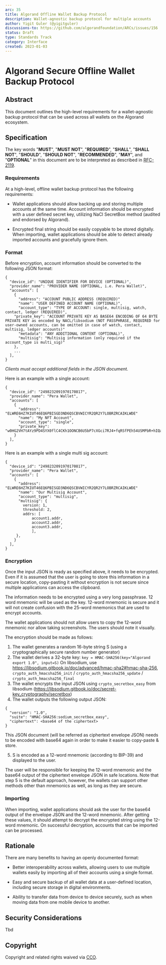 ```yaml
---
arc: 35
title: Algorand Offline Wallet Backup Protocol
description: Wallet-agnostic backup protocol for multiple accounts
author: Yigit Guler (@yigitguler)
discussions-to: https://github.com/algorandfoundation/ARCs/issues/156
status: Draft
type: Standards Track
category: Interface
created: 2023-01-03
---
```

# Algorand Secure Offline Wallet Backup Protocol


## Abstract
This document outlines the high-level requirements for a wallet-agnostic backup protocol that can be used across all wallets on the Algorand ecosystem.

## Specification
The key words "**MUST**", "**MUST NOT**", "**REQUIRED**", "**SHALL**", "**SHALL NOT**", "**SHOULD**", "**SHOULD NOT**", "**RECOMMENDED**", "**MAY**", and "**OPTIONAL**" in this document are to be interpreted as described in <a href="https://www.ietf.org/rfc/rfc2119.txt">RFC-2119</a>.

### Requirements
At a high-level, offline wallet backup protocol has the following requirements:

 * Wallet applications should allow backing up and storing multiple accounts at the same time.
Account information should be encrypted with a user defined secret key, utilizing NaCl SecretBox method (audited and endorsed by Algorand).
 
 * Encrypted final string should be easily copyable to be stored digitally.
When importing, wallet applications should be able to detect already imported accounts and gracefully ignore them.

### Format

Before encryption, account information should be converted to the following JSON format:

```
{
  "device_id": "UNIQUE IDENTIFIER FOR DEVICE (OPTIONAL)",
  "provider_name": "PROVIDER NAME (OPTIONAL, i.e. Pera Wallet)",
  "accounts": [
    {
      "address": "ACCOUNT PUBLIC ADDRESS (REQUIRED)"
      "name": "USER DEFINED ACCOUNT NAME (OPTIONAL)",
      "account_type": "TYPE OF ACCOUNT: single, multisig, watch, contact, ledger (REQUIRED)",
    "private_key": "ACCOUNT PRIVATE KEY AS BASE64 ENCODING OF 64 BYTE PRIVATE KEY as encoded by NACL/libsodium (NOT PASSPHRASE, REQUIRED for user-owned accounts, can be omitted in case of watch, contact, multisig, ledger accounts)"
      "metadata": "ANY ADDITIONAL CONTENT (OPTIONAL)",
      "multisig": "Multisig information (only required if the account_type is multi_sig)"
    },
    ...
  ],
}
```

*Clients must accept additional fields in the JSON document.*

Here is an example with a single account:

```
{
  "device_id": "2498232091970170817",
  "provider_name": "Pera Wallet",
  "accounts": [
    {
      "address": "ELWRE6HZ7KIUT46EQ6PBISGD3ND6QSCBVWICYR2QR2Y7LOBRZRCAIKLWDE"
      "name": "My NFT Account",
      "account_type": "single",
      "private_key": "w0HG2VH7tAYz9PD4SYX0flC4CKh1OONCB6U5bP7cXGci7RJ4+fqRSfPEh54USMPbR+hIQa2QLEdQjrH1uDHMRA=="
    }
  ],
}
```

Here is an example with a single multi sig account:

```
{
  "device_id": "2498232091970170817",
  "provider_name": "Pera Wallet",
  "accounts": [
    {
      "address": "ELWRE6HZ7KIUT46EQ6PBISGD3ND6QSCBVWICYR2QR2Y7LOBRZRCAIKLWDE"
      "name": "Our Multisig Account",
      "account_type": "multisig",
      "multisig": {
        version: 1,
        threshold: 2,
        addrs: [
            account1.addr,
            account2.addr,
            account3.addr,
            ],
     },
    }
  ],
}
```

### Encryption

Once the input JSON is ready as specified above, it needs to be encrypted. Even if it is assumed that the user is going to store this information in a secure location, copy-pasting it without encryption is not secure since multiple applications can access the clipboard. 

The information needs to be encrypted using a very long passphrase. 12 word mnemonic will be used as the key. 12-word mnemonic is secure and it will not create confusion with the 25-word mnemonics that are used to encrypt accounts.

The wallet applications should not allow users to copy the 12-word mnemonic nor allow taking screenshots. The users should note it visually. 

The encryption should be made as follows:

1. The wallet generates a random 16-byte string S (using a cryptographically secure random number generator)
2. The wallet derives a 32-byte key: `key = HMAC-SHA256(key="Algorand export 1.0", input=S)`
    On libsodium, use https://libsodium.gitbook.io/doc/advanced/hmac-sha2#hmac-sha-256, 
    `crypto_auth_hmacsha256_init` / `crypto_auth_hmacsha256_update` / `crypto_auth_hmacsha256_final`
3. The wallet encrypts the input JSON using `crypto_secretbox_easy` from libsodium (https://libsodium.gitbook.io/doc/secret-key_cryptography/secretbox)
4. The wallet outputs the following output JSON:

```
{
  "version": "1.0",
  "suite": "HMAC-SHA256:sodium_secretbox_easy",
  "ciphertext": <base64 of the ciphertext>
}
```

This JSON document (will be referred as ciphertext envelope JSON) needs to be encoded with base64 again in order to make it easier to copy-paste & store.

5. S is encoded as a 12-word mnemonic (according to BIP-39) and displayed to the user.

The user will be responsible for keeping the 12-word mnemonic and the base64 output of the ciphertext envelope JSON in safe locations. Note that step 5 is the default approach, however, the wallets can support other methods other than mnemonics as well, as long as they are secure. 


### Importing
When importing, wallet applications should ask the user for the base64 output of the envelope JSON and the 12-word mnemonic. After getting these values, it should attempt to decrypt the encrypted string using the 12-word mnemonic. On successful decryption, accounts that can be imported can be processed.

## Rationale
There are many benefits to having an openly documented format:

 * Better interoperability across wallets, allowing users to use multiple wallets easily by importing all of their accounts using a single format.
 
 * Easy and secure backup of all wallet data at a user-defined location, including secure storage in digital environments.
 
 * Ability to transfer data from device to device securely, such as when moving data from one mobile device to another.


## Security Considerations
Tbd

## Copyright
Copyright and related rights waived via <a href="https://creativecommons.org/publicdomain/zero/1.0/">CCO</a>.
